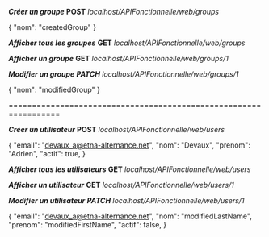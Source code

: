 ***Créer un groupe***
**POST**                *localhost/APIFonctionnelle/web/groups*

{
    "nom": "createdGroup"
}


***Afficher tous les groupes***
**GET**                *localhost/APIFonctionnelle/web/groups*



***Afficher un groupe*** 
**GET**                 *localhost/APIFonctionnelle/web/groups/1*



***Modifier un groupe***
***PATCH***             *localhost/APIFonctionnelle/web/groups/1*

{
    "nom": "modifiedGroup"
}

=================================================================

***Créer un utilisateur***
**POST**                *localhost/APIFonctionnelle/web/users*

{
        "email": "devaux_a@etna-alternance.net",
        "nom": "Devaux",
        "prenom": "Adrien",
        "actif": true,
}


***Afficher tous les utilisateurs***
**GET**                *localhost/APIFonctionnelle/web/users*



***Afficher un utilisateur*** 
**GET**                 *localhost/APIFonctionnelle/web/users/1*



***Modifier un utilisateur***
***PATCH***             *localhost/APIFonctionnelle/web/users/1*

{
        "email": "devaux_a@etna-alternance.net",
        "nom": "modifiedLastName",
        "prenom": "modifiedFirstName",
        "actif": false,
}